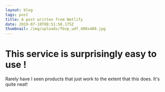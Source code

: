 ```yaml
---
layout: blog
tags: post
title: A post written from Netlify
date: 2019-07-10T08:51:50.175Z
thumbnail: /img/uploads/fbvp_udf_400x400.jpg
---
```

# This service is surprisingly easy to use !

Rarely have I seen products that just work to the extent that this does.
It's quite neat!
